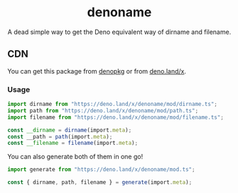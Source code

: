 <h1 align="center">denoname</h1>
<p align="center">A dead simple way to get the Deno equivalent way of dirname and filename.</p>

## CDN
You can get this package from [denopkg](https://denopkg.com/shadowtime2000/denoname) or from [deno.land/x](https://deno.land/x/denoname).

### Usage
```typescript
import dirname from "https://deno.land/x/denoname/mod/dirname.ts";
import path from "https://deno.land/x/denoname/mod/path.ts";
import filename from "https://deno.land/x/denoname/mod/filename.ts";

const __dirname = dirname(import.meta);
const __path = path(import.meta);
const __filename = filename(import.meta);
```

You can also generate both of them in one go!

```typescript
import generate from "https://deno.land/x/denoname/mod.ts";

const { dirname, path, filename } = generate(import.meta);
```